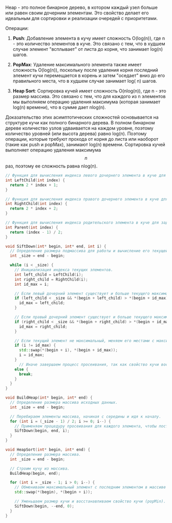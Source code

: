 Heap - это полное бинарное дерево, в котором каждый узел больше или равен своим дочерним элементам. Это свойство делает
его идеальным для сортировки и реализации очередей с приоритетами.

Операции:
1. **Push**: Добавление элемента в кучу имеет сложность O(log(n)), где n - это количество элементов в куче. Это связано
   с тем, что в худшем случае элемент "всплывает" от листа до корня, что занимает log(n) шагов.

2. **PopMax**: Удаление максимального элемента также имеет сложность O(log(n)), поскольку после удаления корня последний
   элемент кучи перемещается в корень и затем "оседает" вниз до его правильного места, что в худшем случае занимает log(
   n) шагов.

3. **Heap Sort**: Сортировка кучей имеет сложность O(nlog(n)), где n - это размер массива. Это связано с тем,
   что для каждого из n элементов мы выполняем операцию удаления максимума (которая занимает log(n) времени),
   что в сумме дает nlog(n).

Доказательство этих асимптотических сложностей основывается на структуре кучи как полного бинарного дерева. В полном
бинарном дереве количество узлов удваивается на каждом уровне, поэтому количество уровней (или высота дерева) равно
log(n). Поэтому операции, которые требуют прохода от корня до листа или наоборот (такие как push и popMax), занимают
log(n) времени. Сортировка кучей выполняет операцию удаления максимума $$n$$ раз, поэтому ее сложность равна nlog(n).

```c++
// Функция для вычисления индекса левого дочернего элемента в куче для заданного индекса "index".
int LeftChild(int index) {
  return 2 * index + 1;
}

// Функция для вычисления индекса правого дочернего элемента в куче для заданного индекса "index".
int RightChild(int index) {
  return 2 * index + 2;
}

// Функция для вычисления индекса родительского элемента в куче для заданного индекса "index".
int Parent(int index) {
  return (index - 1) / 2;
}

void SiftDown(int* begin, int* end, int i) {
  // Определение размера подмассива для работы и вычисление его текущей длины.
  int _size = end - begin;

  while (i < _size) {
    // Инициализация индекса текущих элементов.
    int left_child = LeftChild(i);
    int right_child = RightChild(i);
    int id_max = i;

    // Если левый дочерний элемент существует и больше текущего максимального, обновляем индекс максимального.
    if (left_child < _size && *(begin + left_child) > *(begin + id_max)) {
      id_max = left_child;
    }

    // Если правый дочерний элемент существует и больше текущего максимального, обновляем индекс максимального.
    if (right_child < _size && *(begin + right_child) > *(begin + id_max)) {
      id_max = right_child;
    }

    // Если текущий элемент не максимальный, меняем его местами с максимальным и обновляем индекс.
    if (i != id_max) {
      std::swap(*(begin + i), *(begin + id_max));
      i = id_max;
    }
      // Иначе завершаем процесс просеивания, так как свойство кучи восстановлено.
    else {
      break;
    }
  }
}

void BuildHeap(int* begin, int* end) {
  // Определение размера массива исходных данных.
  int _size = end - begin;

  // Перебираем элементы массива, начиная с середины и идя к началу.
  for (int i = (_size - 1) / 2; i >= 0; i--) {
    // Применяем процедуру просеивания для каждого элемента, чтобы построить кучу (heapify).
    SiftDown(begin, end, i);
  }
}

void HeapSort(int* begin, int* end) {
  // Определение размера массива.
  int _size = end - begin;

  // Строим кучу из массива.
  BuildHeap(begin, end);

  for (int i = _size - 1; i > 0; i--) {
    // Обмениваем максимальный элемент с последним элементом в массиве (popMin).
    std::swap(*(begin), *(begin + i));

    // Уменьшаем размер кучи и восстанавливаем свойство кучи (popMin).
    SiftDown(begin, --end, 0);
  }
}
```